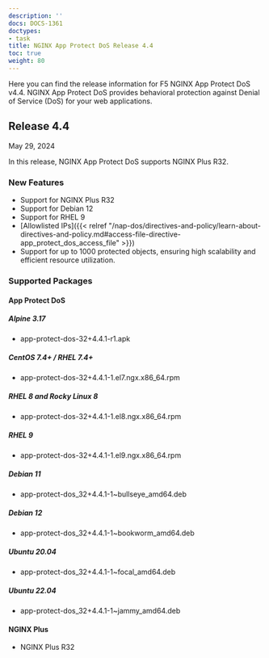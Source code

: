 ```yaml
---
description: ''
docs: DOCS-1361
doctypes:
- task
title: NGINX App Protect DoS Release 4.4
toc: true
weight: 80
---
```


Here you can find the release information for F5 NGINX App Protect DoS v4.4. NGINX App Protect DoS provides behavioral protection against Denial of Service (DoS) for your web applications.

## Release 4.4

May 29, 2024

In this release, NGINX App Protect DoS supports NGINX Plus R32.

### New Features

- Support for NGINX Plus R32
- Support for Debian 12
- Support for RHEL 9
- [Allowlisted IPs]({{< relref "/nap-dos/directives-and-policy/learn-about-directives-and-policy.md#access-file-directive-app_protect_dos_access_file" >}})
- Support for up to 1000 protected objects, ensuring high scalability and efficient resource utilization.

### Supported Packages

#### App Protect DoS

##### Alpine 3.17

- app-protect-dos-32+4.4.1-r1.apk

##### CentOS 7.4+ / RHEL 7.4+

- app-protect-dos-32+4.4.1-1.el7.ngx.x86_64.rpm

##### RHEL 8 and Rocky Linux 8

- app-protect-dos-32+4.4.1-1.el8.ngx.x86_64.rpm

##### RHEL 9

- app-protect-dos-32+4.4.1-1.el9.ngx.x86_64.rpm

##### Debian 11

- app-protect-dos_32+4.4.1-1~bullseye_amd64.deb

##### Debian 12

- app-protect-dos_32+4.4.1-1~bookworm_amd64.deb

##### Ubuntu 20.04

- app-protect-dos_32+4.4.1-1~focal_amd64.deb

##### Ubuntu 22.04

- app-protect-dos_32+4.4.1-1~jammy_amd64.deb


#### NGINX Plus

- NGINX Plus R32
